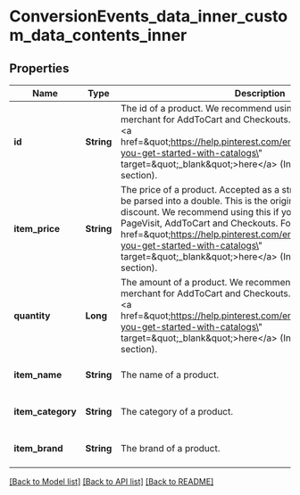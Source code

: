 # ConversionEvents_data_inner_custom_data_contents_inner
## Properties

| Name | Type | Description | Notes |
|------------ | ------------- | ------------- | -------------|
| **id** | **String** | The id of a product. We recommend using this if you are a merchant for AddToCart and Checkouts. For detail, please check &lt;a href&#x3D;\&quot;https://help.pinterest.com/en/business/article/before-you-get-started-with-catalogs\&quot; target&#x3D;\&quot;_blank\&quot;&gt;here&lt;/a&gt; (Install the Pinterest tag section). | [optional] [default to null] |
| **item\_price** | **String** | The price of a product. Accepted as a string in the request; it will be parsed into a double. This is the original item value before any discount. We recommend using this if you are a merchant for PageVisit, AddToCart and Checkouts. For detail, please check &lt;a href&#x3D;\&quot;https://help.pinterest.com/en/business/article/before-you-get-started-with-catalogs\&quot; target&#x3D;\&quot;_blank\&quot;&gt;here&lt;/a&gt; (Install the Pinterest tag section). | [optional] [default to null] |
| **quantity** | **Long** | The amount of a product. We recommend using this if you are a merchant for AddToCart and Checkouts. For detail, please check &lt;a href&#x3D;\&quot;https://help.pinterest.com/en/business/article/before-you-get-started-with-catalogs\&quot; target&#x3D;\&quot;_blank\&quot;&gt;here&lt;/a&gt; (Install the Pinterest tag section). | [optional] [default to null] |
| **item\_name** | **String** | The name of a product. | [optional] [default to null] |
| **item\_category** | **String** | The category of a product. | [optional] [default to null] |
| **item\_brand** | **String** | The brand of a product. | [optional] [default to null] |

[[Back to Model list]](../README.md#documentation-for-models) [[Back to API list]](../README.md#documentation-for-api-endpoints) [[Back to README]](../README.md)

